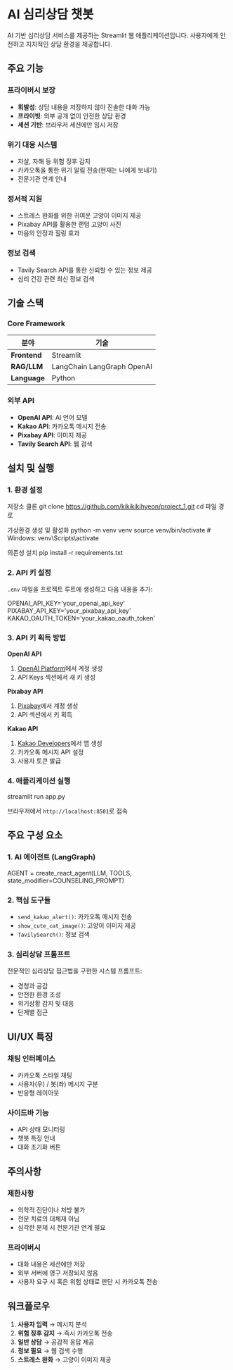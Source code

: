 # AI 심리상담 챗봇

AI 기반 심리상담 서비스를 제공하는 Streamlit 웹 애플리케이션입니다. 사용자에게 안전하고 지지적인 상담 환경을 제공합니다.

## 주요 기능

### **프라이버시 보장**
- **휘발성**: 상담 내용을 저장하지 않아 진솔한 대화 가능
- **프라이빗**: 외부 공개 없이 안전한 상담 환경
- **세션 기반**: 브라우저 세션에만 임시 저장

### **위기 대응 시스템**
- 자살, 자해 등 위험 징후 감지
- 카카오톡을 통한 위기 알림 전송(현재는 나에게 보내기)
- 전문기관 연계 안내

### **정서적 지원**
- 스트레스 완화를 위한 귀여운 고양이 이미지 제공
- Pixabay API를 활용한 랜덤 고양이 사진
- 마음의 안정과 힐링 효과

### **정보 검색**
- Tavily Search API를 통한 신뢰할 수 있는 정보 제공
- 심리 건강 관련 최신 정보 검색

## 기술 스택

### **Core Framework**
| 분야 | 기술 |
|------|------|
| **Frontend** | Streamlit |
| **RAG/LLM** | LangChain LangGraph OpenAI|
| **Language** | Python |

### **외부 API**
- **OpenAI API**: AI 언어 모델
- **Kakao API**: 카카오톡 메시지 전송
- **Pixabay API**: 이미지 제공
- **Tavily Search API**: 웹 검색

## 설치 및 실행

### **1. 환경 설정**

저장소 클론
git clone https://github.com/kikikikihyeon/project_1.git
cd 파일 경로

가상환경 생성 및 활성화
python -m venv venv
source venv/bin/activate # Windows: venv\Scripts\activate

의존성 설치
pip install -r requirements.txt

### **2. API 키 설정**

`.env` 파일을 프로젝트 루트에 생성하고 다음 내용을 추가:

OPENAI_API_KEY='your_openai_api_key'
PIXABAY_API_KEY='your_pixabay_api_key'
KAKAO_OAUTH_TOKEN='your_kakao_oauth_token'

### **3. API 키 획득 방법**

**OpenAI API**
1. [OpenAI Platform](https://platform.openai.com/)에서 계정 생성
2. API Keys 섹션에서 새 키 생성

**Pixabay API**
1. [Pixabay](https://pixabay.com/accounts/register/)에서 계정 생성
2. API 섹션에서 키 획득

**Kakao API**
1. [Kakao Developers](https://developers.kakao.com/)에서 앱 생성
2. 카카오톡 메시지 API 설정
3. 사용자 토큰 발급

### **4. 애플리케이션 실행**

streamlit run app.py

브라우저에서 `http://localhost:8501`로 접속

## 주요 구성 요소

### **1. AI 에이전트 (LangGraph)**
AGENT = create_react_agent(LLM, TOOLS, state_modifier=COUNSELING_PROMPT)

### **2. 핵심 도구들**
- `send_kakao_alert()`: 카카오톡 메시지 전송
- `show_cute_cat_image()`: 고양이 이미지 제공
- `TavilySearch()`: 정보 검색

### **3. 심리상담 프롬프트**
전문적인 심리상담 접근법을 구현한 시스템 프롬프트:
- 경청과 공감
- 안전한 환경 조성
- 위기상황 감지 및 대응
- 단계별 접근

## UI/UX 특징

### **채팅 인터페이스**
- 카카오톡 스타일 채팅
- 사용자(우) / 봇(좌) 메시지 구분
- 반응형 레이아웃

### **사이드바 기능**
- API 상태 모니터링
- 챗봇 특징 안내
- 대화 초기화 버튼

## 주의사항

### **제한사항**
- 의학적 진단이나 처방 불가
- 전문 치료의 대체재 아님
- 심각한 문제 시 전문기관 연계 필요

### **프라이버시**
- 대화 내용은 세션에만 저장
- 외부 서버에 영구 저장되지 않음
- 사용자 요구 시 혹은 위험 상태로 판단 시 카카오톡 전송

## 워크플로우

1. **사용자 입력** → 메시지 분석
2. **위험 징후 감지** → 즉시 카카오톡 전송
3. **일반 상담** → 공감적 응답 제공
4. **정보 필요** → 웹 검색 수행
5. **스트레스 완화** → 고양이 이미지 제공